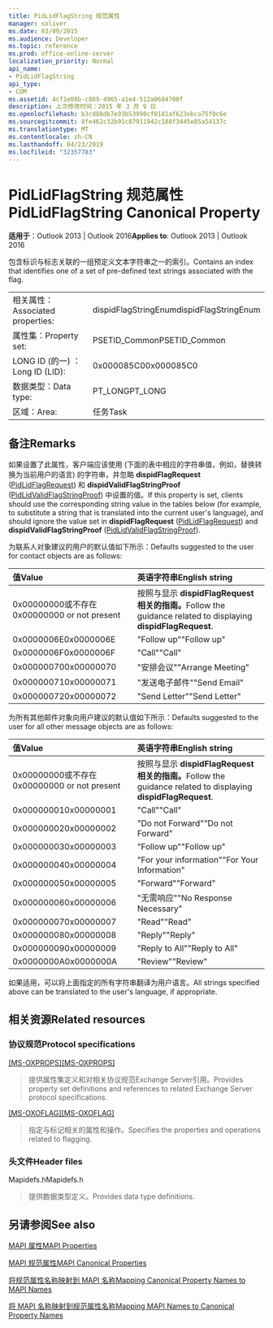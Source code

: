 ```yaml
---
title: PidLidFlagString 规范属性
manager: soliver
ms.date: 03/09/2015
ms.audience: Developer
ms.topic: reference
ms.prod: office-online-server
localization_priority: Normal
api_name:
- PidLidFlagString
api_type:
- COM
ms.assetid: 4cf1e08b-c869-4965-a1e4-512a0684700f
description: 上次修改时间：2015 年 3 月 9 日
ms.openlocfilehash: b3cd88db7e93b53990cf0181af623ebca75f0c6e
ms.sourcegitcommit: 8fe462c32b91c87911942c188f3445e85a54137c
ms.translationtype: MT
ms.contentlocale: zh-CN
ms.lasthandoff: 04/23/2019
ms.locfileid: "32357783"
---
```

# <a name="pidlidflagstring-canonical-property"></a><span data-ttu-id="05ae5-103">PidLidFlagString 规范属性</span><span class="sxs-lookup"><span data-stu-id="05ae5-103">PidLidFlagString Canonical Property</span></span>

  
  
<span data-ttu-id="05ae5-104">**适用于**：Outlook 2013 | Outlook 2016</span><span class="sxs-lookup"><span data-stu-id="05ae5-104">**Applies to**: Outlook 2013 | Outlook 2016</span></span> 
  
<span data-ttu-id="05ae5-105">包含标识与标志关联的一组预定义文本字符串之一的索引。</span><span class="sxs-lookup"><span data-stu-id="05ae5-105">Contains an index that identifies one of a set of pre-defined text strings associated with the flag.</span></span>
  
|||
|:-----|:-----|
|<span data-ttu-id="05ae5-106">相关属性：</span><span class="sxs-lookup"><span data-stu-id="05ae5-106">Associated properties:</span></span>  <br/> |<span data-ttu-id="05ae5-107">dispidFlagStringEnum</span><span class="sxs-lookup"><span data-stu-id="05ae5-107">dispidFlagStringEnum</span></span>  <br/> |
|<span data-ttu-id="05ae5-108">属性集：</span><span class="sxs-lookup"><span data-stu-id="05ae5-108">Property set:</span></span>  <br/> |<span data-ttu-id="05ae5-109">PSETID_Common</span><span class="sxs-lookup"><span data-stu-id="05ae5-109">PSETID_Common</span></span>  <br/> |
|<span data-ttu-id="05ae5-110">LONG ID (的一) ：</span><span class="sxs-lookup"><span data-stu-id="05ae5-110">Long ID (LID):</span></span>  <br/> |<span data-ttu-id="05ae5-111">0x000085C0</span><span class="sxs-lookup"><span data-stu-id="05ae5-111">0x000085C0</span></span>  <br/> |
|<span data-ttu-id="05ae5-112">数据类型：</span><span class="sxs-lookup"><span data-stu-id="05ae5-112">Data type:</span></span>  <br/> |<span data-ttu-id="05ae5-113">PT_LONG</span><span class="sxs-lookup"><span data-stu-id="05ae5-113">PT_LONG</span></span>  <br/> |
|<span data-ttu-id="05ae5-114">区域：</span><span class="sxs-lookup"><span data-stu-id="05ae5-114">Area:</span></span>  <br/> |<span data-ttu-id="05ae5-115">任务</span><span class="sxs-lookup"><span data-stu-id="05ae5-115">Task</span></span>  <br/> |
   
## <a name="remarks"></a><span data-ttu-id="05ae5-116">备注</span><span class="sxs-lookup"><span data-stu-id="05ae5-116">Remarks</span></span>

<span data-ttu-id="05ae5-117">如果设置了此属性，客户端应该使用 (下面的表中相应的字符串值，例如，替换转换为当前用户的语言) 的字符串，并忽略 **dispidFlagRequest** ([PidLidFlagRequest](pidlidflagrequest-canonical-property.md)) 和 **dispidValidFlagStringProof** ([PidLidValidFlagStringProof](pidlidvalidflagstringproof-canonical-property.md)) 中设置的值。</span><span class="sxs-lookup"><span data-stu-id="05ae5-117">If this property is set, clients should use the corresponding string value in the tables below (for example, to substitute a string that is translated into the current user's language), and should ignore the value set in **dispidFlagRequest** ([PidLidFlagRequest](pidlidflagrequest-canonical-property.md)) and **dispidValidFlagStringProof** ([PidLidValidFlagStringProof](pidlidvalidflagstringproof-canonical-property.md)).</span></span> 
  
<span data-ttu-id="05ae5-118">为联系人对象建议的用户的默认值如下所示：</span><span class="sxs-lookup"><span data-stu-id="05ae5-118">Defaults suggested to the user for contact objects are as follows:</span></span>
  
|<span data-ttu-id="05ae5-119">**值**</span><span class="sxs-lookup"><span data-stu-id="05ae5-119">**Value**</span></span>|<span data-ttu-id="05ae5-120">**英语字符串**</span><span class="sxs-lookup"><span data-stu-id="05ae5-120">**English string**</span></span>|
|:-----|:-----|
|<span data-ttu-id="05ae5-121">0x00000000或不存在</span><span class="sxs-lookup"><span data-stu-id="05ae5-121">0x00000000 or not present</span></span>  <br/> | <span data-ttu-id="05ae5-122">按照与显示 **dispidFlagRequest 相关的指南。**</span><span class="sxs-lookup"><span data-stu-id="05ae5-122">Follow the guidance related to displaying **dispidFlagRequest**.</span></span>  <br/> |
|<span data-ttu-id="05ae5-123">0x0000006E</span><span class="sxs-lookup"><span data-stu-id="05ae5-123">0x0000006E</span></span>  <br/> |<span data-ttu-id="05ae5-124">"Follow up"</span><span class="sxs-lookup"><span data-stu-id="05ae5-124">"Follow up"</span></span>  <br/> |
|<span data-ttu-id="05ae5-125">0x0000006F</span><span class="sxs-lookup"><span data-stu-id="05ae5-125">0x0000006F</span></span>  <br/> |<span data-ttu-id="05ae5-126">"Call"</span><span class="sxs-lookup"><span data-stu-id="05ae5-126">"Call"</span></span>  <br/> |
|<span data-ttu-id="05ae5-127">0x00000070</span><span class="sxs-lookup"><span data-stu-id="05ae5-127">0x00000070</span></span>  <br/> |<span data-ttu-id="05ae5-128">"安排会议"</span><span class="sxs-lookup"><span data-stu-id="05ae5-128">"Arrange Meeting"</span></span>  <br/> |
|<span data-ttu-id="05ae5-129">0x00000071</span><span class="sxs-lookup"><span data-stu-id="05ae5-129">0x00000071</span></span>  <br/> |<span data-ttu-id="05ae5-130">"发送电子邮件"</span><span class="sxs-lookup"><span data-stu-id="05ae5-130">"Send Email"</span></span>  <br/> |
|<span data-ttu-id="05ae5-131">0x00000072</span><span class="sxs-lookup"><span data-stu-id="05ae5-131">0x00000072</span></span>  <br/> |<span data-ttu-id="05ae5-132">"Send Letter"</span><span class="sxs-lookup"><span data-stu-id="05ae5-132">"Send Letter"</span></span>  <br/> |
   
<span data-ttu-id="05ae5-133">为所有其他邮件对象向用户建议的默认值如下所示：</span><span class="sxs-lookup"><span data-stu-id="05ae5-133">Defaults suggested to the user for all other message objects are as follows:</span></span>
  
|<span data-ttu-id="05ae5-134">**值**</span><span class="sxs-lookup"><span data-stu-id="05ae5-134">**Value**</span></span>|<span data-ttu-id="05ae5-135">**英语字符串**</span><span class="sxs-lookup"><span data-stu-id="05ae5-135">**English string**</span></span>|
|:-----|:-----|
|<span data-ttu-id="05ae5-136">0x00000000或不存在</span><span class="sxs-lookup"><span data-stu-id="05ae5-136">0x00000000 or not present</span></span>  <br/> | <span data-ttu-id="05ae5-137">按照与显示 **dispidFlagRequest 相关的指南。**</span><span class="sxs-lookup"><span data-stu-id="05ae5-137">Follow the guidance related to displaying **dispidFlagRequest**.</span></span>  <br/> |
|<span data-ttu-id="05ae5-138">0x00000001</span><span class="sxs-lookup"><span data-stu-id="05ae5-138">0x00000001</span></span>  <br/> |<span data-ttu-id="05ae5-139">"Call"</span><span class="sxs-lookup"><span data-stu-id="05ae5-139">"Call"</span></span>  <br/> |
|<span data-ttu-id="05ae5-140">0x00000002</span><span class="sxs-lookup"><span data-stu-id="05ae5-140">0x00000002</span></span>  <br/> |<span data-ttu-id="05ae5-141">"Do not Forward"</span><span class="sxs-lookup"><span data-stu-id="05ae5-141">"Do not Forward"</span></span>  <br/> |
|<span data-ttu-id="05ae5-142">0x00000003</span><span class="sxs-lookup"><span data-stu-id="05ae5-142">0x00000003</span></span>  <br/> |<span data-ttu-id="05ae5-143">"Follow up"</span><span class="sxs-lookup"><span data-stu-id="05ae5-143">"Follow up"</span></span>  <br/> |
|<span data-ttu-id="05ae5-144">0x00000004</span><span class="sxs-lookup"><span data-stu-id="05ae5-144">0x00000004</span></span>  <br/> |<span data-ttu-id="05ae5-145">"For your information"</span><span class="sxs-lookup"><span data-stu-id="05ae5-145">"For Your Information"</span></span>  <br/> |
|<span data-ttu-id="05ae5-146">0x00000005</span><span class="sxs-lookup"><span data-stu-id="05ae5-146">0x00000005</span></span>  <br/> |<span data-ttu-id="05ae5-147">"Forward"</span><span class="sxs-lookup"><span data-stu-id="05ae5-147">"Forward"</span></span>  <br/> |
|<span data-ttu-id="05ae5-148">0x00000006</span><span class="sxs-lookup"><span data-stu-id="05ae5-148">0x00000006</span></span>  <br/> |<span data-ttu-id="05ae5-149">"无需响应"</span><span class="sxs-lookup"><span data-stu-id="05ae5-149">"No Response Necessary"</span></span>  <br/> |
|<span data-ttu-id="05ae5-150">0x00000007</span><span class="sxs-lookup"><span data-stu-id="05ae5-150">0x00000007</span></span>  <br/> |<span data-ttu-id="05ae5-151">"Read"</span><span class="sxs-lookup"><span data-stu-id="05ae5-151">"Read"</span></span>  <br/> |
|<span data-ttu-id="05ae5-152">0x00000008</span><span class="sxs-lookup"><span data-stu-id="05ae5-152">0x00000008</span></span>  <br/> |<span data-ttu-id="05ae5-153">"Reply"</span><span class="sxs-lookup"><span data-stu-id="05ae5-153">"Reply"</span></span>  <br/> |
|<span data-ttu-id="05ae5-154">0x00000009</span><span class="sxs-lookup"><span data-stu-id="05ae5-154">0x00000009</span></span>  <br/> |<span data-ttu-id="05ae5-155">"Reply to All"</span><span class="sxs-lookup"><span data-stu-id="05ae5-155">"Reply to All"</span></span>  <br/> |
|<span data-ttu-id="05ae5-156">0x0000000A</span><span class="sxs-lookup"><span data-stu-id="05ae5-156">0x0000000A</span></span>  <br/> |<span data-ttu-id="05ae5-157">"Review"</span><span class="sxs-lookup"><span data-stu-id="05ae5-157">"Review"</span></span>  <br/> |
   
<span data-ttu-id="05ae5-158">如果适用，可以将上面指定的所有字符串翻译为用户语言。</span><span class="sxs-lookup"><span data-stu-id="05ae5-158">All strings specified above can be translated to the user's language, if appropriate.</span></span>
  
## <a name="related-resources"></a><span data-ttu-id="05ae5-159">相关资源</span><span class="sxs-lookup"><span data-stu-id="05ae5-159">Related resources</span></span>

### <a name="protocol-specifications"></a><span data-ttu-id="05ae5-160">协议规范</span><span class="sxs-lookup"><span data-stu-id="05ae5-160">Protocol specifications</span></span>

<span data-ttu-id="05ae5-161">[[MS-OXPROPS]](https://msdn.microsoft.com/library/f6ab1613-aefe-447d-a49c-18217230b148%28Office.15%29.aspx)</span><span class="sxs-lookup"><span data-stu-id="05ae5-161">[[MS-OXPROPS]](https://msdn.microsoft.com/library/f6ab1613-aefe-447d-a49c-18217230b148%28Office.15%29.aspx)</span></span>
  
> <span data-ttu-id="05ae5-162">提供属性集定义和对相关协议规范Exchange Server引用。</span><span class="sxs-lookup"><span data-stu-id="05ae5-162">Provides property set definitions and references to related Exchange Server protocol specifications.</span></span>
    
<span data-ttu-id="05ae5-163">[[MS-OXOFLAG]](https://msdn.microsoft.com/library/f1e50be4-ed30-4c2a-b5cb-8ff3aaaf9b91%28Office.15%29.aspx)</span><span class="sxs-lookup"><span data-stu-id="05ae5-163">[[MS-OXOFLAG]](https://msdn.microsoft.com/library/f1e50be4-ed30-4c2a-b5cb-8ff3aaaf9b91%28Office.15%29.aspx)</span></span>
  
> <span data-ttu-id="05ae5-164">指定与标记相关的属性和操作。</span><span class="sxs-lookup"><span data-stu-id="05ae5-164">Specifies the properties and operations related to flagging.</span></span>
    
### <a name="header-files"></a><span data-ttu-id="05ae5-165">头文件</span><span class="sxs-lookup"><span data-stu-id="05ae5-165">Header files</span></span>

<span data-ttu-id="05ae5-166">Mapidefs.h</span><span class="sxs-lookup"><span data-stu-id="05ae5-166">Mapidefs.h</span></span>
  
> <span data-ttu-id="05ae5-167">提供数据类型定义。</span><span class="sxs-lookup"><span data-stu-id="05ae5-167">Provides data type definitions.</span></span>
    
## <a name="see-also"></a><span data-ttu-id="05ae5-168">另请参阅</span><span class="sxs-lookup"><span data-stu-id="05ae5-168">See also</span></span>



[<span data-ttu-id="05ae5-169">MAPI 属性</span><span class="sxs-lookup"><span data-stu-id="05ae5-169">MAPI Properties</span></span>](mapi-properties.md)
  
[<span data-ttu-id="05ae5-170">MAPI 规范属性</span><span class="sxs-lookup"><span data-stu-id="05ae5-170">MAPI Canonical Properties</span></span>](mapi-canonical-properties.md)
  
[<span data-ttu-id="05ae5-171">将规范属性名称映射到 MAPI 名称</span><span class="sxs-lookup"><span data-stu-id="05ae5-171">Mapping Canonical Property Names to MAPI Names</span></span>](mapping-canonical-property-names-to-mapi-names.md)
  
[<span data-ttu-id="05ae5-172">将 MAPI 名称映射到规范属性名称</span><span class="sxs-lookup"><span data-stu-id="05ae5-172">Mapping MAPI Names to Canonical Property Names</span></span>](mapping-mapi-names-to-canonical-property-names.md)

